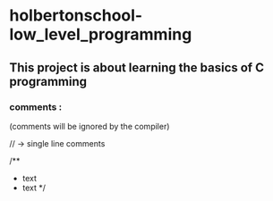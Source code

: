 # holbertonschool-low_level_programming

## This project is about learning the basics of C programming

### comments :
(comments will be ignored by the compiler)

// -> single line comments

/**
* text                            
* text
*/  

 
